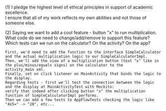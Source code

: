 (1) I pledge the highest level of ethical principles in support of academic excellence.  
	I ensure that all of my work reflects my own abilities and not those of someone else.

(2) Saying we want to add a cool feature - button "x" to run multiplication.
	What code do we need to change/add/remove to support this feature?
	Which tests can we run on the calculator? On the activity? On the app?
	
	First, we'd need to add the function to the interface SimpleCalculator
	and the actual multiplication logic to our SimpleCalculatorImpl.
	Then, we'll add the view of a multiplication button (text "x" like in the plus/minus/equals signs) on the calculator to the 
	activity_main xml.
	Finally, set on click listener on MainActivity that binds the logic to the display.
	Regarding tests - first we'll test the connection between the logic and the display at MainActivityTest with Mockito:
	verify that indeed after clicking button "x" the multiplication function of SimpleCalculatorImpl performs.
	Then we can add a few tests to AppFlowTests checking the logic like "4x5=" -> "20", etc...